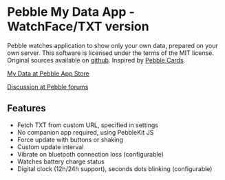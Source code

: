 # Pebble My Data App - WatchFace/TXT version

Pebble watches application to show only your own data, prepared on your own server.
This software is licensed under the terms of the MIT license.
Original sources available on [github](https://github.com/bahbka/pebble-my-data).
Inspired by [Pebble Cards](http://keanulee.com/pebblecards).

[My Data at Pebble App Store](https://apps.getpebble.com/applications/53b0607c94943f8e710001e2)

[Discussion at Pebble forums](http://forums.getpebble.com/discussion/13590/watch-app-sdk2-pebble-my-data-shows-your-data-json-prepared-on-your-own-server)

## Features

* Fetch TXT from custom URL, specified in settings
* No companion app required, using PebbleKit JS
* Force update with buttons or shaking
* Custom update interval
* Vibrate on bluetooth connection loss (configurable)
* Watches battery charge status
* Digital clock (12h/24h support), seconds dots blinking (configurable)

